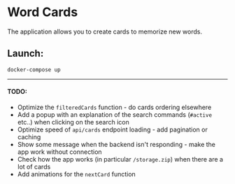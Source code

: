 # Word Cards

The application allows you to create cards to memorize new words.

## Launch:
```
docker-compose up
```

---
#### TODO:
* Optimize the `filteredCards` function - do cards ordering elsewhere
* Add a popup with an explanation of the search commands (`#active` etc..) when clicking on the search icon
* Optimize speed of `api/cards` endpoint loading - add pagination or caching
* Show some message when the backend isn't responding - make the app work without connection
* Check how the app works (in particular `/storage.zip`) when there are a lot of cards
* Add animations for the `nextCard` function
